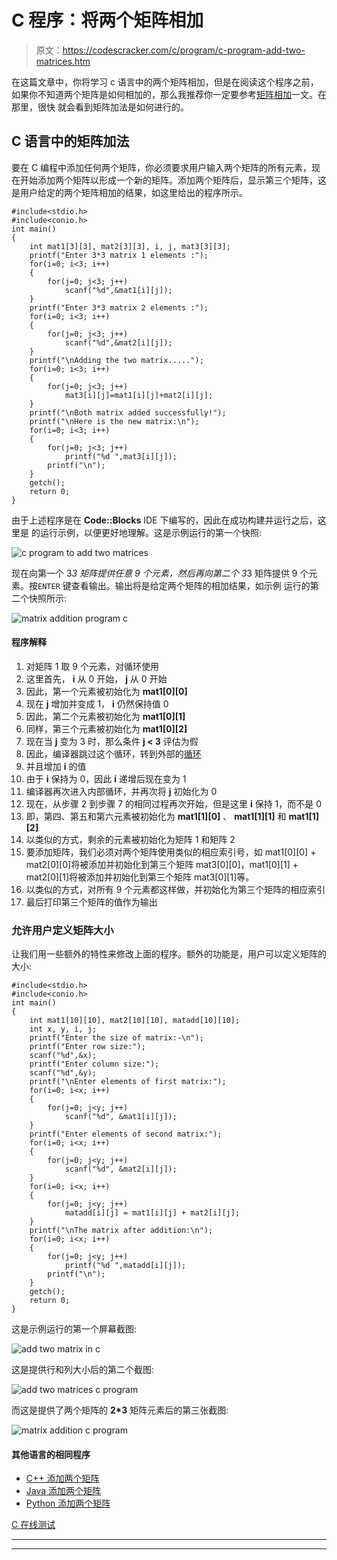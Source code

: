 # C 程序：将两个矩阵相加

> 原文：<https://codescracker.com/c/program/c-program-add-two-matrices.htm>

在这篇文章中，你将学习 c 语言中的两个矩阵相加，但是在阅读这个程序之前，如果你不知道两个矩阵是如何相加的，那么我推荐你一定要参考[矩阵相加](/nonprog/matrix-addition.htm)一文。在那里，很快 就会看到矩阵加法是如何进行的。

## C 语言中的矩阵加法

要在 C 编程中添加任何两个矩阵，你必须要求用户输入两个矩阵的所有元素，现在开始添加两个矩阵以形成一个新的矩阵。添加两个矩阵后，显示第三个矩阵，这是用户给定的两个矩阵相加的结果，如这里给出的程序所示。

```
#include<stdio.h>
#include<conio.h>
int main()
{
    int mat1[3][3], mat2[3][3], i, j, mat3[3][3];
    printf("Enter 3*3 matrix 1 elements :");
    for(i=0; i<3; i++)
    {
        for(j=0; j<3; j++)
            scanf("%d",&mat1[i][j]);
    }
    printf("Enter 3*3 matrix 2 elements :");
    for(i=0; i<3; i++)
    {
        for(j=0; j<3; j++)
            scanf("%d",&mat2[i][j]);
    }
    printf("\nAdding the two matrix.....");
    for(i=0; i<3; i++)
    {
        for(j=0; j<3; j++)
            mat3[i][j]=mat1[i][j]+mat2[i][j];
    }
    printf("\nBoth matrix added successfully!");
    printf("\nHere is the new matrix:\n");
    for(i=0; i<3; i++)
    {
        for(j=0; j<3; j++)
            printf("%d ",mat3[i][j]);
        printf("\n");
    }
    getch();
    return 0;
}
```

由于上述程序是在 **Code::Blocks** IDE 下编写的，因此在成功构建并运行之后，这里是 的运行示例，以便更好地理解。这是示例运行的第一个快照:

![c program to add two matrices](img/f1ada5a064f17a655c4ed757cb1c7651.png)

现在向第一个 3*3 矩阵提供任意 9 个元素，然后再向第二个 3*3 矩阵提供 9 个元素。按`ENTER` 键查看输出。输出将是给定两个矩阵的相加结果，如示例 运行的第二个快照所示:

![matrix addition program c](img/43f7232f33939a9b001adcda6b2e94da.png)

#### 程序解释

1.  对矩阵 1 取 9 个元素，对循环使用
2.  这里首先， **i** 从 0 开始， **j** 从 0 开始
3.  因此，第一个元素被初始化为 **mat1[0][0]**
4.  现在 **j** 增加并变成 1， **i** 仍然保持值 0
5.  因此，第二个元素被初始化为 **mat1[0][1]**
6.  同样，第三个元素被初始化为 **mat1[0][2]**
7.  现在当 **j** 变为 3 时，那么条件 **j < 3** 评估为假
8.  因此，编译器跳过这个循环，转到外部的[循环](/c/c-loops.htm)
9.  并且增加 **i** 的值
10.  由于 **i** 保持为 0，因此 **i** 递增后现在变为 1
11.  编译器再次进入内部循环，并再次将 **j** 初始化为 0
12.  现在，从步骤 2 到步骤 7 的相同过程再次开始，但是这里 **i** 保持 1，而不是 0
13.  即，第四、第五和第六元素被初始化为 **mat1[1][0]** 、 **mat1[1][1]** 和 **mat1[1][2]**
14.  以类似的方式，剩余的元素被初始化为矩阵 1 和矩阵 2
15.  要添加矩阵，我们必须对两个矩阵使用类似的相应索引号，如 mat1[0][0] + mat2[0][0]将被添加并初始化到第三个矩阵 mat3[0][0]，mat1[0][1] + mat2[0][1]将被添加并初始化到第三个矩阵 mat3[0][1]等。
16.  以类似的方式，对所有 9 个元素都这样做，并初始化为第三个矩阵的相应索引
17.  最后打印第三个矩阵的值作为输出

### 允许用户定义矩阵大小

让我们用一些额外的特性来修改上面的程序。额外的功能是，用户可以定义矩阵的大小:

```
#include<stdio.h>
#include<conio.h>
int main()
{
    int mat1[10][10], mat2[10][10], matadd[10][10];
    int x, y, i, j;
    printf("Enter the size of matrix:-\n");
    printf("Enter row size:");
    scanf("%d",&x);
    printf("Enter column size:");
    scanf("%d",&y);
    printf("\nEnter elements of first matrix:");
    for(i=0; i<x; i++)
    {
        for(j=0; j<y; j++)
            scanf("%d", &mat1[i][j]);
    }
    printf("Enter elements of second matrix:");
    for(i=0; i<x; i++)
    {
        for(j=0; j<y; j++)
            scanf("%d", &mat2[i][j]);
    }
    for(i=0; i<x; i++)
    {
        for(j=0; j<y; j++)
            matadd[i][j] = mat1[i][j] + mat2[i][j];
    }
    printf("\nThe matrix after addition:\n");
    for(i=0; i<x; i++)
    {
        for(j=0; j<y; j++)
            printf("%d ",matadd[i][j]);
        printf("\n");
    }
    getch();
    return 0;
}
```

这是示例运行的第一个屏幕截图:

![add two matrix in c](img/ca4680415df40b16365146f8f41d2c2c.png)

这是提供行和列大小后的第二个截图:

![add two matrices c program](img/77ba4e01cd839c4af5031966fe5fb602.png)

而这是提供了两个矩阵的 **2*3** 矩阵元素后的第三张截图:

![matrix addition c program](img/4bd4de26dc3aa2ac8c9ddbdca88a923c.png)

#### 其他语言的相同程序

*   [C++ 添加两个矩阵](/cpp/program/cpp-program-add-two-matrices.htm)
*   [Java 添加两个矩阵](/java/program/java-program-add-two-matrices.htm)
*   [Python 添加两个矩阵](/python/program/python-program-add-two-matrices.htm)

[C 在线测试](/exam/showtest.php?subid=2)

* * *

* * *